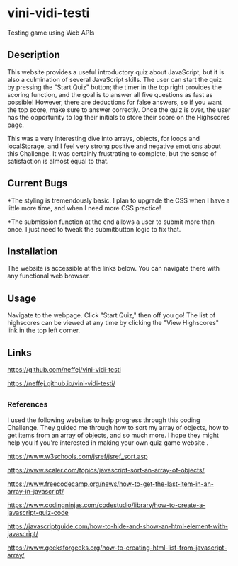 # vini-vidi-testi
Testing game using Web APIs

## Description
This website provides a useful introductory quiz about JavaScript, but it is also a culmination of several JavaScript skills. The user can start the quiz by pressing the "Start Quiz" button; the timer in the top right provides the scoring function, and the goal is to answer all five questions as fast as possible!  However, there are deductions for false answers, so if you want the top score, make sure to answer correctly.  Once the quiz is over, the user has the opportunity to log their initials to store their score on the Highscores page.  

This was a very interesting dive into arrays, objects, for loops and localStorage, and I feel very strong positive and negative emotions about this Challenge. It was certainly frustrating to complete, but the sense of satisfaction is almost equal to that.


## Current Bugs
*The styling is tremendously basic. I plan to upgrade the CSS when I have a little more time, and when I need more CSS practice!

*The submission function at the end allows a user to submit more than once. I just need to tweak the submitbutton logic to fix that.

## Installation
The website is accessible at the links below. You can navigate there with any functional web browser.

## Usage
Navigate to the webpage. Click "Start Quiz," then off you go! The list of highscores can be viewed at any time by clicking the "View Highscores" link in the top left corner.

## Links
https://github.com/neffej/vini-vidi-testi

https://neffej.github.io/vini-vidi-testi/
##



### References
I used the following websites to help progress through this coding Challenge. They guided me through how to sort my array of objects, how to get items from an array of objects, and so much more. I hope they might help you if you're interested in making your own quiz game website .  

https://www.w3schools.com/jsref/jsref_sort.asp

https://www.scaler.com/topics/javascript-sort-an-array-of-objects/

https://www.freecodecamp.org/news/how-to-get-the-last-item-in-an-array-in-javascript/

https://www.codingninjas.com/codestudio/library/how-to-create-a-javascript-quiz-code

https://javascriptguide.com/how-to-hide-and-show-an-html-element-with-javascript/

https://www.geeksforgeeks.org/how-to-creating-html-list-from-javascript-array/
